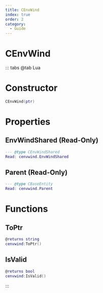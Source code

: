 ```yaml
---
title: CEnvWind
index: true
order: 2
category:
  - Guide
---
```


# CEnvWind

::: tabs
@tab Lua
# Constructor
```lua
CEnvWind(ptr)
```
# Properties
## EnvWindShared (Read-Only)
```lua
--- @type CEnvWindShared
Read: cenvwind.EnvWindShared
```
## Parent (Read-Only)
```lua
--- @type CBaseEntity
Read: cenvwind.Parent
```
# Functions
## ToPtr
```lua
@returns string
cenvwind:ToPtr()
```
## IsValid
```lua
@returns bool
cenvwind:IsValid()
```

:::
